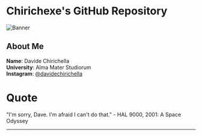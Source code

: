# Chirichexe's GitHub Repository

![Banner](https://i.pinimg.com/originals/65/b3/45/65b345dc3ae44aac82e80692dcb5285e.gif)

## About Me
**Name**: Davide Chirichella  
**University**: Alma Mater Studiorum  
**Instagram**: [@davidechirichella](https://www.instagram.com/davidechirichella)

# Quote
"I'm sorry, Dave. I'm afraid I can't do that." - HAL 9000, 2001: A Space Odyssey

---
